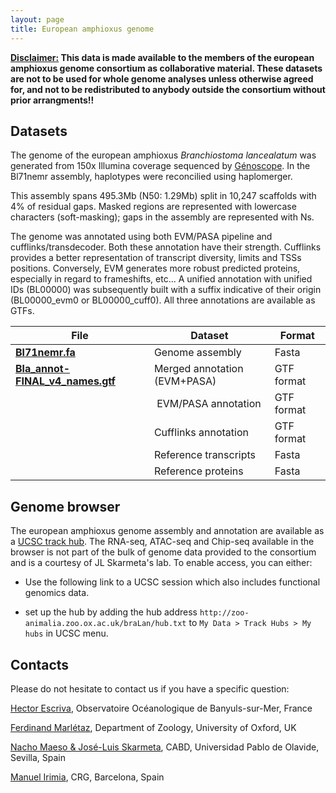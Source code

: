 ```yaml
---
layout: page
title: European amphioxus genome
---
```


<div class="message">
  <b><u>Disclaimer:</u> This data is made available to the members of the european amphioxus genome consortium as collaborative material. These datasets are not to be used for whole genome analyses unless otherwise agreed for, and not to be redistributed to anybody outside the consortium without prior arrangments!!</b></div>

## Datasets

The genome of the european amphioxus *Branchiostoma lancealatum* was generated from 150x Illumina coverage sequenced by [Génoscope](http://www.genoscope.cns.fr). In the Bl71nemr assembly, haplotypes were reconcilied using haplomerger. 

This assembly spans 495.3Mb (N50: 1.29Mb) split in 10,247 scaffolds with 4% of residual gaps. Masked regions are represented with lowercase characters (soft-masking); gaps in the assembly are represented with Ns.

The genome was annotated using both EVM/PASA pipeline and cufflinks/transdecoder. Both these annotation have their strength. Cufflinks provides a better representation of transcript diversity, limits and TSSs positions. Conversely, EVM generates more robust predicted proteins, especially in regard to frameshifts, etc... A unified annotation with unified IDs (BL00000) was subsequently built with a suffix indicative of their origin (BL00000_evm0 or BL00000_cuff0). All three annotations are available as GTFs. 

|File   |Dataset   | Format |
|---|---|---|
| **[Bl71nemr.fa](https://www.dropbox.com/s/hoor1hcv90c2la7/Bl71nemr.fa.gz?dl=1)**  | Genome assembly  | Fasta |
| **[Bla_annot-FINAL_v4_names.gtf](https://www.dropbox.com/s/4o1orqba6c1xrmy/Bla_annot-FINAL_v4_names.gtf.gz?dl=1)** | Merged annotation (EVM+PASA)  | GTF format | 
| | EVM/PASA annotation | GTF format |
| | Cufflinks annotation | GTF format |
| | Reference transcripts | Fasta |
| | Reference proteins | Fasta |

## Genome browser

The european amphioxus genome assembly and annotation are available as a [UCSC track hub](https://genome.ucsc.edu/goldenPath/help/hgTrackHubHelp.html). The RNA-seq, ATAC-seq and Chip-seq available in the browser is not part of the bulk of genome data provided to the consortium and is a courtesy of JL Skarmeta's lab. To enable access, you can either: 

- Use the following link to a UCSC session which also includes functional genomics data. 

- set up the hub by adding the hub address `http://zoo-animalia.zoo.ox.ac.uk/braLan/hub.txt` to `My Data > Track Hubs > My hubs` in UCSC menu. 

## Contacts

Please do not hesitate to contact us if you have a specific question: 

[Hector Escriva](http://www.obs-banyuls.fr/annuaire/fiche.php?id=184), Observatoire Océanologique de Banyuls-sur-Mer, France   

[Ferdinand Marlétaz](http://www.zoo.ox.ac.uk/people/view/marletaz_f.htm), Department of Zoology, University of Oxford, UK

[Nacho Maeso & José-Luis Skarmeta](https://www.upo.es/CABD/GomezSkarmetaLab/people.html), CABD, Universidad Pablo de Olavide, Sevilla, Spain

[Manuel Irimia](http://www.crg.eu/en/manuel_irimia), CRG, Barcelona, Spain


